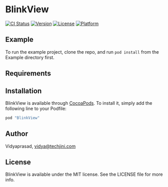 # BlinkView

[![CI Status](http://img.shields.io/travis/Vidyaprasad/BlinkView.svg?style=flat)](https://travis-ci.org/Vidyaprasad/BlinkView)
[![Version](https://img.shields.io/cocoapods/v/BlinkView.svg?style=flat)](http://cocoapods.org/pods/BlinkView)
[![License](https://img.shields.io/cocoapods/l/BlinkView.svg?style=flat)](http://cocoapods.org/pods/BlinkView)
[![Platform](https://img.shields.io/cocoapods/p/BlinkView.svg?style=flat)](http://cocoapods.org/pods/BlinkView)

## Example

To run the example project, clone the repo, and run `pod install` from the Example directory first.

## Requirements

## Installation

BlinkView is available through [CocoaPods](http://cocoapods.org). To install
it, simply add the following line to your Podfile:

```ruby
pod "BlinkView"
```

## Author

Vidyaprasad, vidya@techjini.com

## License

BlinkView is available under the MIT license. See the LICENSE file for more info.
